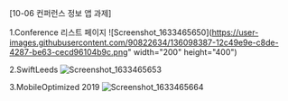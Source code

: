 [10-06 컨퍼런스 정보 앱 과제]

1.Conference 리스트 페이지
![Screenshot_1633465650](https://user-images.githubusercontent.com/90822634/136098387-12c49e9e-c8de-4287-be63-cecd96104b9c.png" width="200" height="400")

2.SwiftLeeds
![Screenshot_1633465653](https://user-images.githubusercontent.com/90822634/136098407-8ddf6156-86d1-4171-ae87-066dc8412e7c.png)

3.MobileOptimized 2019
![Screenshot_1633465664](https://user-images.githubusercontent.com/90822634/136098410-79dc0d2a-a95d-47ec-becb-2d42f8273524.png)
